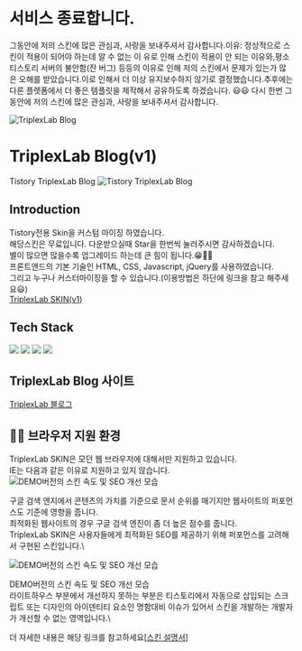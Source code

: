 # 서비스 종료합니다.
그동안에 저의 스킨에 많은 관심과, 사랑을 보내주셔서 감사합니다.이유: 정상적으로 스킨이 적용이 되어야 하는데 알 수 없는 이 유로 인해 스킨이 적용이 안 되는 이유와,평소 티스토리 서버의 불안함(잔 버그) 등등의 이유로 인해 저의 스킨에서 문제가 있는가 많은 오해를 받았습니다.이로 인해서 더 이상 유지보수하지 않기로 결정했습니다.추후에는 다른 플렛폼에서 더 좋은 템플릿을 제작해서 공유하도록 하겠습니다. 😃😃
다시 한번 그동안에 저의 스킨에 많은 관심과, 사랑을 보내주셔서 감사합니다.

![TriplexLab Blog](https://user-images.githubusercontent.com/30254570/190136302-9476ff39-36b3-48ec-8947-ae3e324f1005.jpg)


# TriplexLab Blog(v1)
Tistory TriplexLab Blog
![Tistory TriplexLab Blog](./triplexlabMockup.png)

## Introduction
Tistory전용 Skin을 커스텀 마이징 하였습니다.\
해당스킨은 무료입니다. 다운받으실때 Star을 한번씩 눌러주시면 감사하겠습니다.\
별이 많으면 많을수록 업그레이드 하는데 큰 힘이 됩니다.😁👍🏻\
프론트앤드의 기본 기술인 HTML, CSS, Javascript, jQuery를 사용하였습니다.\
그리고 누구나 커스터마이징을 할 수 있습니다.(이용방법은 하단에 링크을 참고 해주세요😃)\
[TriplexLab SKIN(v1)](https://triplexlab.tistory.com/126)

## Tech Stack
![](https://img.shields.io/badge/HTML5-E34F26?style=flat-square&logo=HTML5&logoColor=white)
![](https://img.shields.io/badge/CSS3-1572B6?style=flat-square&logo=CSS3&logoColor=white)
![](https://img.shields.io/badge/Javascript(ES6)-F7DF1E?style=flat-square&logo=JavaScript&logoColor=black)
![](https://img.shields.io/badge/jquery-1572B6?style=flat-square&logo=jquery&logoColor=white)

## TriplexLab Blog 사이트
[TriplexLab 블로그](https://triplexlab.tistory.com/126)

## 👨‍💻 브라우저 지원 환경
TriplexLab SKIN은 모던 웹 브라우저에 대해서만 지원하고 있습니다.\
IE는 다음과 같은 이유로 지원하고 있지 않습니다.\
![DEMO버전의 스킨 속도 및 SEO 개선 모습](https://user-images.githubusercontent.com/30254570/226276370-10e5eafa-f712-4fa3-9517-e720af390588.jpg)

구글 검색 엔지에서 콘텐츠의 가치를 기준으로 문서 순위를 매기지만 웹사이트의 퍼포먼스도 기준에 영향을 줍니다.\
최적화된 웹사이트의 경우 구글 검색 엔진이 좀 더 높은 점수를 줍니다.\
TriplexLab SKIN은 사용자들에게 최적화된 SEO를 제공하기 위해 퍼포먼스를 고려해서 구현된 스킨입니다.\

![DEMO버전의 스킨 속도 및 SEO 개선 모습](https://user-images.githubusercontent.com/30254570/226276805-583164d2-2182-4fd2-be49-e859cd879188.jpg)

DEMO버전의 스킨 속도 및 SEO 개선 모습\
라이트하우스 부분에서 개선하지 못하는 부분은 티스토리에서 자동으로 삽입되는 스크립트 또는 디자인의 아이덴티티 요소인 명함대비 이슈가 있어서 스킨을 개발하는 개발자가 개선할 수 없는 영역입니다.\

더 자세한 내용은 해당 링크를 참고하세요[[스킨 설명서](https://thdbsgh3443.gitbook.io/triplexlab-1)]
